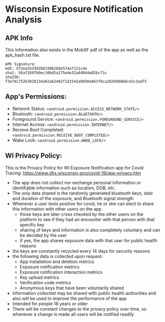 # Wisconsin Exposure Notification Analysis

## APK Info

This information also exists in the MobSF pdf of the app as well as the apk_hash.txt file.
```
APK Signature:
md5: 572ee2b3302b8198828de574a7121cde
sha1: 56af2697b0ec10bd5a175e4e32a4d044a02bcf1c
sha256: f3e7d1752b302813da92a62402f1d1542a8050e663f8ca2820488b8ce5c3ad75

```

## App's Permissions:
- Network Status: ``<android.permission.ACCESS_NETWORK_STATE/>``
- Bluetooth: ``<android.permission.BLUETOOTH/>``
- Foreground Service: ``<android.permission.FOREGROUND_SERVICE/>``
- Internet Access: ``<android.permission.INTERNET/>``
- Recieve Boot Completed: ``<android.permission.RECEIVE_BOOT_COMPLETED/>``
- Wake Lock: ``<android.permission.WAKE_LOCK/>``

## WI Privacy Policy:
This is the Privacy Policy for WI Exposure Notification app for Covid Tracing: https://www.dhs.wisconsin.gov/covid-19/app-privacy.htm

- The app does not collect nor exchange personal information or identifiable information such as location, DOB, etc.
- The only data shared is the randomly generated bluetooth keys, date and duration of the exposure, and Bluetooth signal strength
- Whenever a user tests positive for covid, he or she can elect to share this information with other users on the app 
  - those keys are later cross checked by the other users on the platform to see if they had an encounter with that person with that specific key
  - sharing of keys and information is also completely voluntary and can be decided by the user
  - if yes, the app shares exposure data with that user for public health reasons
- the keys are constantly recycled every 14 days for security reasons
- the following data is collected upon request: 
  - App installation and deletion metrics
  - Exposure notification metrics
  - Exposure notification interaction metrics
  - Key upload metrics
  - Verification code metrics
  - Anonymous keys that have been voluntarily shared
- Information collected may be shared with public health authorities and also will be used to improve the performance of the app
- Intended for people 18 years or older
- There will be constant changes to the privacy policy over time, so whenever a change is made all users will be notified readily


